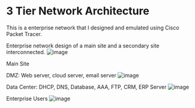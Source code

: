 # 3 Tier Network Architecture
This is a enterprise network that I designed and emulated using Cisco Packet Tracer.

Enterprise network design of a main site and a secondary site interconnected.
![image](https://github.com/SilasBytes/EnterpriseNetwork-Design/assets/135275768/12ed76c0-0e86-4380-9e6e-ac775d6055e7)

Main Site

DMZ: Web server, cloud server, email server
![image](https://github.com/SilasBytes/EnterpriseNetwork-Design/assets/135275768/1b814ca6-b488-45f1-94a5-4a3a3cf121d2)

Data Center: DHCP, DNS, Database, AAA, FTP, CRM, ERP Server
![image](https://github.com/SilasBytes/EnterpriseNetwork-Design/assets/135275768/a358b545-783b-4ad9-b297-1dc7d169d275)

Enterprise Users
![image](https://github.com/SilasBytes/EnterpriseNetwork-Design/assets/135275768/07d117f0-f5cf-4423-995f-686acdc30628)
